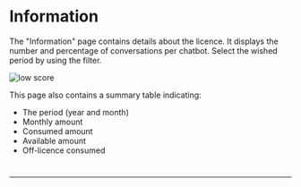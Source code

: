 # Information

The "Information" page contains details about the licence. It displays the number and percentage of conversations per chatbot. Select the wished period by using the filter.

<div class="image_center">
  <img :src="$withBase('/assets/img/virtual-agent-studio/home/home5e.png')" alt="low score">
</div>


This page also contains a summary table indicating:

-   The period (year and month)
-   Monthly amount
-   Consumed amount
-   Available amount
-   Off-licence consumed

#
---

<Hubspot />